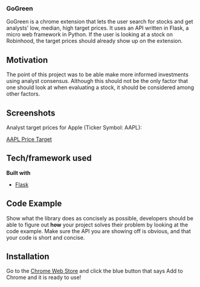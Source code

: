 ### GoGreen
GoGreen is a chrome extension that lets the user search for stocks and get analysts' low, median, high target prices. It uses an API written in Flask, a micro web framework in Python. If the user is looking at a stock on Robinhood, the target prices should already show up on the extension.

## Motivation
The point of this project was to be able make more informed investments using analyst consensus. Although this should not be the only factor that one should look at when evaluating a stock, it should be considered among other factors. 

 
## Screenshots
Analyst target prices for Apple (Ticker Symbol: AAPL): 

[AAPL Price Target](https://user-images.githubusercontent.com/19865455/105124184-99204800-5aa7-11eb-8cd4-33d503ca775c.png)

## Tech/framework used

<b>Built with</b>
- [Flask](https://flask.palletsprojects.com/en/1.1.x/)


## Code Example
Show what the library does as concisely as possible, developers should be able to figure out **how** your project solves their problem by looking at the code example. Make sure the API you are showing off is obvious, and that your code is short and concise.

## Installation
Go to the [Chrome Web Store](https://chrome.google.com/webstore/detail/gogreen/gdfomgfjaambaelcehoainboiekakgfo?ref=producthunt) and click the blue button that says Add to Chrome and it is ready to use!
